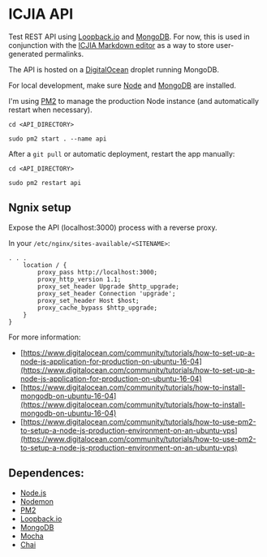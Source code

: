 # ICJIA API

Test REST API using [Loopback.io](https://loopback.io) and [MongoDB](https://www.mongodb.com/). For now, this is used in conjunction with the [ICJIA Markdown editor](https://github.com/ICJIA/icjia-markdown) as a way to store user-generated permalinks.

The API is hosted on a [DigitalOcean](https://www.digitalocean.com/) droplet running MongoDB.

For local development, make sure [Node](https://nodejs.org/en/) and [MongoDB](https://www.mongodb.com/) are installed.

I'm using [PM2](https://github.com/Unitech/pm2) to manage the production Node instance (and automatically restart when necessary).

```
cd <API_DIRECTORY>

sudo pm2 start . --name api
```
After a ```git pull``` or automatic deployment, restart the app manually:
```
cd <API_DIRECTORY>

sudo pm2 restart api
```
## Ngnix setup
Expose the API (localhost:3000) process with a reverse proxy. 

In your ```/etc/nginx/sites-available/<SITENAME>```:
```
. . .
    location / {
        proxy_pass http://localhost:3000;
        proxy_http_version 1.1;
        proxy_set_header Upgrade $http_upgrade;
        proxy_set_header Connection 'upgrade';
        proxy_set_header Host $host;
        proxy_cache_bypass $http_upgrade;
    }
}
```

For more information:
- [https://www.digitalocean.com/community/tutorials/how-to-set-up-a-node-js-application-for-production-on-ubuntu-16-04](https://www.digitalocean.com/community/tutorials/how-to-set-up-a-node-js-application-for-production-on-ubuntu-16-04)
- [https://www.digitalocean.com/community/tutorials/how-to-install-mongodb-on-ubuntu-16-04](https://www.digitalocean.com/community/tutorials/how-to-install-mongodb-on-ubuntu-16-04)
- [https://www.digitalocean.com/community/tutorials/how-to-use-pm2-to-setup-a-node-js-production-environment-on-an-ubuntu-vps](https://www.digitalocean.com/community/tutorials/how-to-use-pm2-to-setup-a-node-js-production-environment-on-an-ubuntu-vps)



## Dependences:
- [Node.js](https://nodejs.org/en/)
- [Nodemon](https://github.com/remy/nodemon)
- [PM2](https://github.com/Unitech/pm2)
- [Loopback.io](https://loopback.io)
- [MongoDB](https://www.mongodb.com/)
- [Mocha](https://github.com/mochajs/mocha)
- [Chai](http://chaijs.com/)
